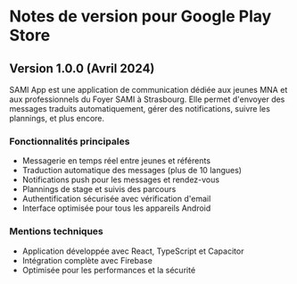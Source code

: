 # Notes de version pour Google Play Store

## Version 1.0.0 (Avril 2024)

SAMI App est une application de communication dédiée aux jeunes MNA et aux professionnels du Foyer SAMI à Strasbourg.
Elle permet d'envoyer des messages traduits automatiquement, gérer des notifications, suivre les plannings, et plus encore.

### Fonctionnalités principales

- Messagerie en temps réel entre jeunes et référents
- Traduction automatique des messages (plus de 10 langues)
- Notifications push pour les messages et rendez-vous
- Plannings de stage et suivis des parcours
- Authentification sécurisée avec vérification d'email
- Interface optimisée pour tous les appareils Android

### Mentions techniques

- Application développée avec React, TypeScript et Capacitor
- Intégration complète avec Firebase
- Optimisée pour les performances et la sécurité
